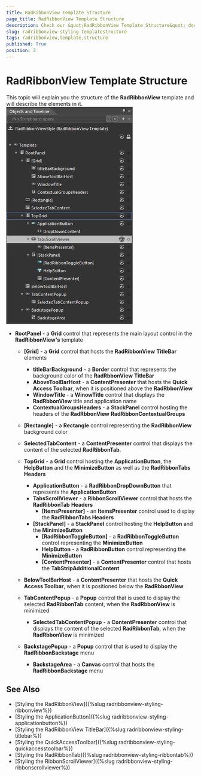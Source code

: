 ```yaml
---
title: RadRibbonView Template Structure
page_title: RadRibbonView Template Structure
description: Check our &quot;RadRibbonView Template Structure&quot; documentation article for the RadRibbonView {{ site.framework_name }} control.
slug: radribbonview-styling-templatestructure
tags: radribbonview,template,structure
published: True
position: 2
---
```


# RadRibbonView Template Structure

This topic will explain you the structure of the __RadRibbonView__ template and will describe the elements in it.
![](images/RibbonView_Styling_TemplateStructure.png)

* __RootPanel__ - a __Grid__ control that represents the main layout control in the __RadRibbonView's__ template						

	* __[Grid]__ - a __Grid__ control that hosts the __RadRibbonView__ __TitleBar__ elements
		* __titleBarBackground__ - a __Border__ control that represents the background color of the __RadRbbonView__ __TitleBar__
		* __AboveToolBarHost__ - a __ContentPresenter__ that hosts the __Quick Access Toolbar__, when it is positioned above the __RadRbbonView__
		* __WindowTitle__ - a __WinowTitle__ control that displays the __RadRbbonView__ title and application name
		* __ContextualGroupsHeaders__ - a __StackPanel__ control hosting the headers of the __RadRbbonView__ __RadRibbonContextualGroups__
		
	* __[Rectangle]__ - a __Rectangle__ control representing the __RadRibbonView__ background color								

	* __SelectedTabContent__ - a __ContentPresenter__ control that displays the content of the selected __RadRibbonTab__.							

	* __TopGrid__ - a __Grid__ control hosting the __ApplicationButton__, the __HelpButton__ and the __MinimizeButton__ as well as the __RadRibbonTabs__ __Headers__
	
		* __ApplicationButton__ - a __RadRibbonDropDownButton__ that represents the __ApplicationButton__
		* __TabsScrollViewer__ - a __RibbonScrollViewer__ control that hosts the __RadRibbonTab__ __Headers__		
			* __[ItemsPresenter]__ - an __ItemsPresenter__ control used to display the __RadRibbonTabs Headers__
		* __[StackPanel]__ - a __StackPanel__ control hosting the __HelpButton__ and the __MinimizeButton__		
			* __[RadRibbonToggleButton]__ - a __RadRibbonToggleButton__ control representing the __MinimizeButton__
			* __HelpButton__ - a __RadRibbonButton__ control representing the __MinimizeButton__
			* __[ContentPresenter]__ - a __ContentPresenter__ control that hosts the __TabStripAdditionalContent__
	* __BelowToolBarHost__ - a __ContentPresenter__ that hosts the __Quick Access Toolbar__, when it is positioned below the __RadRbbonView__
	* __TabContentPopup__ - a __Popup__ control that is used to display the selected __RadRibbonTab__ content, when the __RadRbbonView__ is minimized								
		* __SelectedTabContentPopup__ - a __ContentPresenter__ control that displays the content of the selected __RadRibbonTab__, when the __RadRbbonView__ is minimized
	* __BackstagePopup__ - a __Popup__ control that is used to display the __RadRibbonBackstage__ menu
		* __BackstageArea__ - a __Canvas__ control that hosts the __RadRibbonBackstage__ menu									

## See Also
 * [Styling the RadRibbonView]({%slug radribbonview-styling-ribbonview%})
 * [Styling the ApplicationButton]({%slug radribbonview-styling-applicationbutton%})
 * [Styling the RadRibbonView TitleBar]({%slug radribbonview-styling-titlebar%})
 * [Styling the QuickAccessToolbar]({%slug radribbonview-styling-quickaccesstoolbar%})
 * [Styling the RadRibbonTab]({%slug radribbonview-styling-ribbontab%})
 * [Styling the RibbonScrollViewer]({%slug radribbonview-styling-ribbonscrollviewer%})